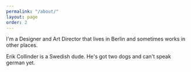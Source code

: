 ```yaml
---
permalink: "/about/"
layout: page
order: 2
---
```



<p>I'm a Designer and Art Director that lives in Berlin and sometimes works in other places.</p>
Erik Collinder is a Swedish dude. He's got two dogs and can't speak german yet.